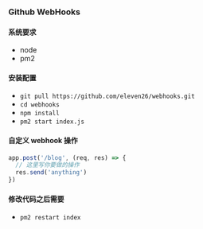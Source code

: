 ### Github WebHooks

#### 系统要求
* node
* pm2

#### 安装配置
* `git pull https://github.com/eleven26/webhooks.git`
* `cd webhooks`
* `npm install`
* `pm2 start index.js`

#### 自定义 webhook 操作
``` javascript
app.post('/blog', (req, res) => {
  // 这里写你要做的操作
  res.send('anything')
})
```

#### 修改代码之后需要
* `pm2 restart index`
